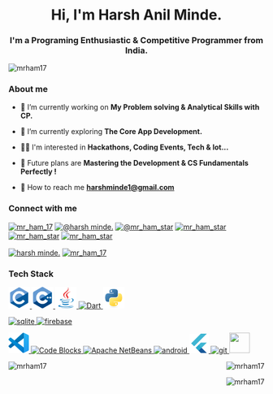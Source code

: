 <h1 align="center">Hi,  I'm Harsh Anil Minde.</h1>
<h3 align="center">I'm a Programing Enthusiastic & Competitive Programmer from India.</h3>

<p align="left"> <img src="https://komarev.com/ghpvc/?username=mrham17&label=Profile%20views&color=0e75b6&style=flat" alt="mrham17" /> </p>

<h3 align="left">About me</h3>

- 🌱 I’m currently working on **My Problem solving & Analytical Skills with CP.**

- 🔭 I’m currently exploring **The Core App Development.**

- 👨‍💻 I'm interested in **Hackathons, Coding Events, Tech & lot...**

- 📝 Future plans are **Mastering the Development & CS Fundamentals Perfectly !**

-  🚀 How to reach me **harshminde1@gmail.com**

<a> </a>

<h3 align="left">Connect with me</h3>
<p align="left">
<a href="https://auth.geeksforgeeks.org/user/mr_ham_17" target="blank">
<img align="center" src="https://raw.githubusercontent.com/rahuldkjain/github-profile-readme-generator/master/src/images/icons/Social/geeks-for-geeks.svg" alt="mr_ham_17" height="44" width="44" /></a>

<a href="https://www.hackerearth.com/@harsh minde." target="blank">
<img align="center" src="https://raw.githubusercontent.com/rahuldkjain/github-profile-readme-generator/master/src/images/icons/Social/hackerearth.svg" alt="@harsh minde." height="34" width="44" /></a>

<a href="https://www.hackerrank.com/@mr_ham_star" target="blank">
<img align="center" src="https://raw.githubusercontent.com/rahuldkjain/github-profile-readme-generator/master/src/images/icons/Social/hackerrank.svg" alt="@mr_ham_star" height="34" width="44" /></a>

<a href="https://www.leetcode.com/mr_ham_star" target="blank">
<img align="center" src="https://raw.githubusercontent.com/rahuldkjain/github-profile-readme-generator/master/src/images/icons/Social/leet-code.svg" alt="mr_ham_star" height="44" width="44" /></a>

<a href="https://www.codechef.com/users/mr_ham_star" target="blank">
<img align="center" src="https://cdn.jsdelivr.net/npm/simple-icons@3.1.0/icons/codechef.svg" alt="mr_ham_star" height="44" width="44" /></a>

<a href="https://codeforces.com/profile/mr_ham_star" target="blank">
<img align="center" src="https://raw.githubusercontent.com/rahuldkjain/github-profile-readme-generator/master/src/images/icons/Social/codeforces.svg" alt="mr_ham_star" height="44" width="44" /></a>

<a> </a>

<a href="https://linkedin.com/in/harsh minde." target="blank">
<img align="center" src="https://raw.githubusercontent.com/rahuldkjain/github-profile-readme-generator/master/src/images/icons/Social/linked-in-alt.svg" alt="harsh minde." height="36" width="36" /></a>

<a href="https://instagram.com/mr_ham_17" target="blank">
<img align="center" src="https://raw.githubusercontent.com/rahuldkjain/github-profile-readme-generator/master/src/images/icons/Social/instagram.svg" alt="mr_ham_17" height="36" width="36" /></a>

</p>

<a> </a>

<h3 align="left">Tech Stack</h3>
<p align="left"> 
<a href="https://www.cprogramming.com/" target="_blank" rel="noreferrer"> 
<img src="https://raw.githubusercontent.com/devicons/devicon/master/icons/c/c-original.svg" alt="c" width="42" height="42"/> </a> 

<a href="https://www.w3schools.com/cpp/" target="_blank" rel="noreferrer"> 
<img src="https://raw.githubusercontent.com/devicons/devicon/master/icons/cplusplus/cplusplus-original.svg" alt="cplusplus" width="42" height="42"/> </a> 

<a href="https://www.java.com" target="_blank" rel="noreferrer"> 
<img src="https://raw.githubusercontent.com/devicons/devicon/master/icons/java/java-original.svg" alt="java" width="42" height="42"/> </a> 

<a href="https://github.com/dart-lang" target="_blank" rel="noreferrer"> 
<img src="https://avatars.githubusercontent.com/u/1609975?s=200&v=4" alt="Dart" width="37" height="37"/> </a> 

<a href="https://www.python.org" target="_blank" rel="noreferrer"> 
<img src="https://raw.githubusercontent.com/devicons/devicon/master/icons/python/python-original.svg" alt="python" width="42" height="42"/> </a> 



<a target="_blank" rel="noreferrer"> </a>



<a href="https://www.sqlite.org/" target="_blank" rel="noreferrer"> 
<img src="https://www.vectorlogo.zone/logos/sqlite/sqlite-icon.svg" alt="sqlite" width="40" height="40"/> </a> 

<a href="https://firebase.google.com/" target="_blank" rel="noreferrer"> 
<img src="https://www.vectorlogo.zone/logos/firebase/firebase-icon.svg" alt="firebase" width="41" height="41"/> </a> 



<a target="_blank" rel="noreferrer"> </a>



<a href="" target="_blank" rel="noreferrer"> 
<img src="https://github.com/devicons/devicon/blob/master/icons/vscode/vscode-original.svg" alt="VS Code" width="40" height="40">  

<img src="https://images.sftcdn.net/images/t_app-logo-xl,f_auto,dpr_2/p/4fc70006-96d2-11e6-b283-00163ec9f5fa/2446483752/code-blocks-icon%20(34).png" alt="Code Blocks" width="38" height="38">  

<img src="https://netbeans.apache.org/images/touch-icon-iphone-retina.png" alt="Apache NetBeans" width="40" height="40">

<a href="https://en.wikipedia.org/wiki/Android_(operating_system)" target="_blank" rel="noreferrer">
<img src="https://upload.wikimedia.org/wikipedia/commons/thumb/e/e0/Android_robot_%282014-2019%29.svg/800px-Android_robot_%282014-2019%29.svg.png" alt="android" width="41" height="41"/> </a> 

<a href="https://www.flutter.org" target="_blank" rel="noreferrer"> 
<img src="https://raw.githubusercontent.com/devicons/devicon/master/icons/flutter/flutter-original.svg" alt="flutter" width="38" height="38"/> </a> 

<a href="https://git-scm.com/" target="_blank" rel="noreferrer"> 
<img src="https://www.vectorlogo.zone/logos/git-scm/git-scm-icon.svg" alt="git" width="40" height="40"/> </a> 

<a href="https://git-scm.com/" target="_blank" rel="noreferrer"> 
<img src="https://cdn-icons-png.flaticon.com/128/270/270798.png" width="40" height="40">
</p>

<a> </a>

<p><img align="centre" src="https://github-readme-stats.vercel.app/api/top-langs?username=mrham17&show_icons=true&locale=en&layout=compact" alt="mrham17" />
  
<img align="right" src="https://github-readme-stats.vercel.app/api?username=mrham17&show_icons=true&locale=en" alt="mrham17" />
</p>
<a> </a>
<p>&nbsp; 
<img align="right" src="https://github-readme-streak-stats.herokuapp.com/?user=mrham17&" alt="mrham17" /></p>
